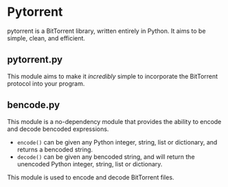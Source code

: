 Pytorrent
=========
pytorrent is a BitTorrent library, written entirely in Python.
It aims to be simple, clean, and efficient.


pytorrent.py
------------
This module aims to make it *incredibly* simple to incorporate the
BitTorrent protocol into your program.

bencode.py
----------
This module is a no-dependency module that provides the ability to
encode and decode bencoded expressions.

+ `encode()` can be given any Python integer, string, list or dictionary,
and returns a bencoded string.
+ `decode()` can be given any bencoded string, and will return the
unencoded Python integer, string, list or dictionary.

This module is used to encode and decode BitTorrent files.
